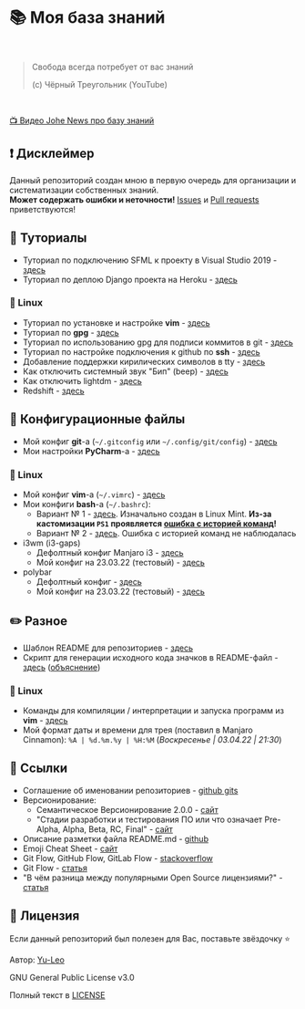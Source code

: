 # :books: Моя база знаний

<br>

> Свобода всегда потребует от вас знаний
> 
> (c) Чёрный Треугольник (YouTube)
> 
<br>

[:tv: Видео Johe News про базу знаний](https://youtu.be/9hruCcHC4FY)

## :heavy_exclamation_mark: Дисклеймер
Данный репозиторий создан мною в первую очередь для организации и систематизации собственных знаний.
<br>
**Может содержать ошибки и неточности!** [Issues](https://github.com/Yu-Leo/knowledge-base/issues) и [Pull requests](https://github.com/Yu-Leo/knowledge-base/pulls) приветствуются!

## :page_with_curl: Туториалы
* Туториал по подключению SFML к проекту в Visual Studio 2019 - [здесь](./SFML-VisualStudio2019/README.md)
* Туториал по деплою Django проекта на Heroku - [здесь](./django-heroku/README.md)

### :penguin: Linux
* Туториал по установке и настройке **vim** - [здесь](./vim-config/README.md)
* Туториал по **gpg** - [здесь](./about-gpg/README.md)
* Туториал по использованию gpg для подписи коммитов в git - [здесь](./about-gpg/verifying_commits.md)
* Туториал по настройке подключения к github по **ssh** - [здесь](./about-ssh/README.md)
* Добавление поддержки кирилических символов в tty - [здесь](./linux-features/cyrillic-in-tty.md)
* Как отключить системный звук "Бип" (beep) - [здесь](./linux-features/beep.md)
* Как отключить lightdm - [здесь](./linux-features/lightdm.md)
* Redshift - [здесь](./linux-features/redshift.md)


## :wrench: Конфигурационные файлы
* Мой конфиг **git**-a (`~/.gitconfig` или `~/.config/git/config`) - [здесь](./git-config/.gitconfig)
* Мои настройки **PyCharm**-a - [здесь](./pycharm-config/README.md)

### :penguin: Linux
* Мой конфиг **vim**-a (`~/.vimrc`) - [здесь](./vim-config/.vimrc)
* Мои конфиги **bash**-a (`~/.bashrc`):
  * Вариант № 1 - [здесь](./bash-config/1.bashrc). Изначально создан в Linux Mint. **Из-за кастомизации `PS1` проявляется [ошибка с историей команд](https://www.linux.org.ru/forum/desktop/16257831)!**
  * Вариант № 2 - [здесь](./bash-config/2.bashrc). Ошибка с историей команд не наблюдалась
* i3wm (i3-gaps)
  * Дефолтный конфиг Manjaro i3 - [здесь](./i3-config/default_manjaro_i3_config)
  * Мой конфиг на 23.03.22 (тестовый) - [здесь](./i3-config/my_i3_config)
* polybar
  * Дефолтный конфиг - [здесь](./polybar-config/default_config)
  * Мой конфиг на 23.03.22 (тестовый) - [здесь](./polybar-config/my_config)

## :pencil2: Разное

* Шаблон README для репозиториев - [здесь](./readme-template/README.md)
* Скрипт для генерации исходного кода значков в README-файл - [здесь](./readme-template/badges_generator.py) ([объяснение](./readme-template/badges_generator.md))

### :penguin: Linux
* Команды для компиляции / интерпретации и запуска программ из **vim** - [здесь](./vim-config/run_from_vim.md)
* Мой формат даты и времени для трея (поставил в Manjaro Cinnamon): `%A | %d.%m.%y | %H:%M` (_Воскресенье | 03.04.22 | 21:30_)

## :link: Ссылки
* Соглашение об именовании репозиториев - [github gits](https://gist.github.com/maestrow/9b97fa931d5995fe0cbfc65d13020bb0)
* Версионирование:
  * Cемантическое Версионирование 2.0.0 - [сайт](https://semver.org/lang/ru/)
  * "Стадии разработки и тестирования ПО или что означает Pre-Alpha, Alpha, Beta, RC, Final" - [сайт](https://monobit.ru/stadii-razrabotki-i-testirovaniya-po-ili-chto-oznachaet-pre-alpha-alpha-beta-rc-final.html)
* Описание разметки файла README.md - [github](https://github.com/GnuriaN/format-README)
* Emoji Cheat Sheet - [сайт](https://www.webfx.com/tools/emoji-cheat-sheet/)
* Git Flow, GitHub Flow, GitLab Flow - [stackoverflow](https://ru.stackoverflow.com/questions/623355/%D0%9F%D1%80%D0%B0%D0%B2%D0%B8%D0%BB%D1%8C%D0%BD%D0%BE%D0%B5-%D0%B8%D0%BC%D0%B5%D0%BD%D0%BE%D0%B2%D0%B0%D0%BD%D0%B8%D0%B5-%D0%B2%D0%B5%D1%82%D0%BE%D0%BA) 
* Git Flow - [статья](https://habr.com/ru/post/106912/)
* "В чём разница между популярными Open Source лицензиями?" - [статья](https://tproger.ru/articles/whats-difference-between-licenses/)


## :open_hands: Лицензия

Если данный репозиторий был полезен для Вас, поставьте звёздочку ⭐️

Автор: [Yu-Leo](https://github.com/Yu-Leo)

GNU General Public License v3.0

Полный текст в [LICENSE](LICENSE)
